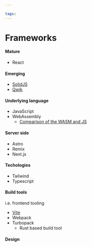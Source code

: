 ```yaml
---

tags:
---
```



# Frameworks

#### Mature
- React
#### Emerging
- [SolidJS](https://www.solidjs.com/)
- [Qwik](https://qwik.builder.io/)
#### Underlying language
- JavaScript
- WebAssembly
	- [Comparison of the WASM and JS](https://plainenglish.io/blog/webassembly-vs-javascript-can-wasm-beat-javascript-in-benchmark-cd7c30faaf7a#what-is-webassembly)
#### Server side
- Astro
- Remix
- Next.js
#### Techologies
- Tailwind
- Typescript
#### Build tools
i.e. frontend tooling
- [Vite](https://vitejs.dev/)
- Webpack
- Turbopack
	- Rust based build tool
#### Design


